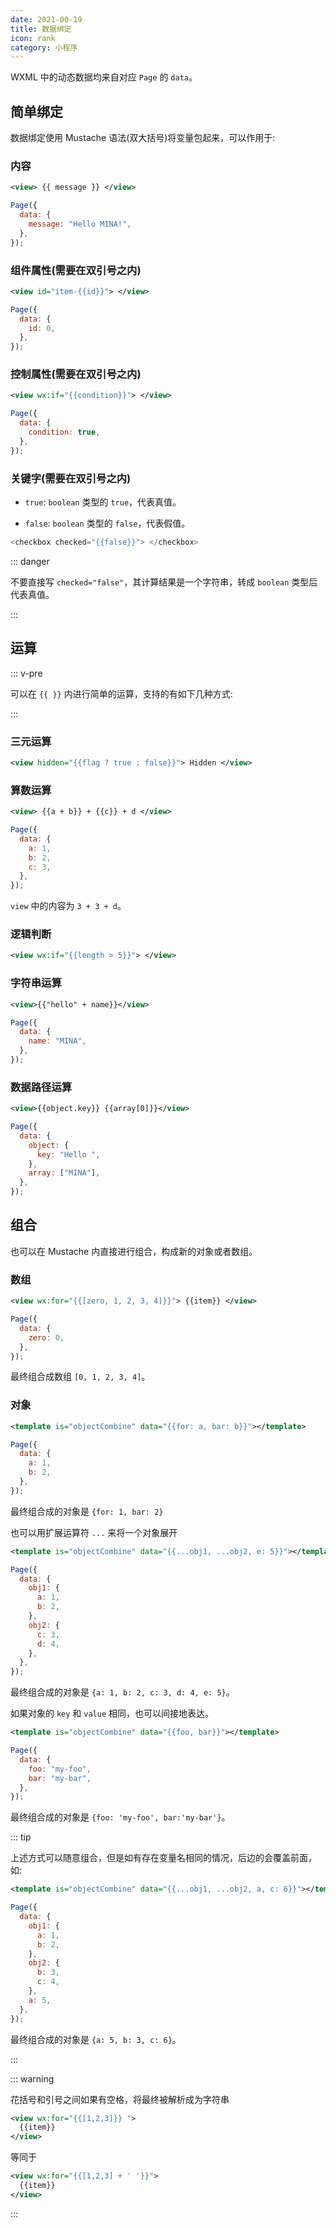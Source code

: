 ```yaml
---
date: 2021-00-19
title: 数据绑定
icon: rank
category: 小程序
---
```


WXML 中的动态数据均来自对应 `Page` 的 `data`。

<!-- more -->

## 简单绑定

数据绑定使用 Mustache 语法(双大括号)将变量包起来，可以作用于:

### 内容

```xml
<view> {{ message }} </view>
```

```js
Page({
  data: {
    message: "Hello MINA!",
  },
});
```

### 组件属性(需要在双引号之内)

```xml
<view id="item-{{id}}"> </view>
```

```js
Page({
  data: {
    id: 0,
  },
});
```

### 控制属性(需要在双引号之内)

```xml
<view wx:if="{{condition}}"> </view>
```

```js
Page({
  data: {
    condition: true,
  },
});
```

### 关键字(需要在双引号之内)

- `true`: `boolean` 类型的 `true`，代表真值。

- `false`: `boolean` 类型的 `false`，代表假值。

```js
<checkbox checked="{{false}}"> </checkbox>
```

::: danger

不要直接写 `checked="false"`，其计算结果是一个字符串，转成 `boolean` 类型后代表真值。

:::

## 运算

::: v-pre

可以在 `{{ }}` 内进行简单的运算，支持的有如下几种方式:

:::

### 三元运算

```xml
<view hidden="{{flag ? true : false}}"> Hidden </view>
```

### 算数运算

```xml
<view> {{a + b}} + {{c}} + d </view>
```

```js
Page({
  data: {
    a: 1,
    b: 2,
    c: 3,
  },
});
```

`view` 中的内容为 `3 + 3 + d`。

### 逻辑判断

```xml
<view wx:if="{{length > 5}}"> </view>
```

### 字符串运算

```xml
<view>{{"hello" + name}}</view>
```

```js
Page({
  data: {
    name: "MINA",
  },
});
```

### 数据路径运算

```xml
<view>{{object.key}} {{array[0]}}</view>
```

```js
Page({
  data: {
    object: {
      key: "Hello ",
    },
    array: ["MINA"],
  },
});
```

## 组合

也可以在 Mustache 内直接进行组合，构成新的对象或者数组。

### 数组

```xml
<view wx:for="{{[zero, 1, 2, 3, 4]}}"> {{item}} </view>
```

```js
Page({
  data: {
    zero: 0,
  },
});
```

最终组合成数组 `[0, 1, 2, 3, 4]`。

### 对象

```xml
<template is="objectCombine" data="{{for: a, bar: b}}"></template>
```

```js
Page({
  data: {
    a: 1,
    b: 2,
  },
});
```

最终组合成的对象是 `{for: 1, bar: 2}`

也可以用扩展运算符 `...` 来将一个对象展开

```xml
<template is="objectCombine" data="{{...obj1, ...obj2, e: 5}}"></template>
```

```js
Page({
  data: {
    obj1: {
      a: 1,
      b: 2,
    },
    obj2: {
      c: 3,
      d: 4,
    },
  },
});
```

最终组合成的对象是 `{a: 1, b: 2, c: 3, d: 4, e: 5}`。

如果对象的 `key` 和 `value` 相同，也可以间接地表达。

```xml
<template is="objectCombine" data="{{foo, bar}}"></template>
```

```js
Page({
  data: {
    foo: "my-foo",
    bar: "my-bar",
  },
});
```

最终组合成的对象是 `{foo: 'my-foo', bar:'my-bar'}`。

::: tip

上述方式可以随意组合，但是如有存在变量名相同的情况，后边的会覆盖前面，如:

```xml
<template is="objectCombine" data="{{...obj1, ...obj2, a, c: 6}}"></template>
```

```js
Page({
  data: {
    obj1: {
      a: 1,
      b: 2,
    },
    obj2: {
      b: 3,
      c: 4,
    },
    a: 5,
  },
});
```

最终组合成的对象是 `{a: 5, b: 3, c: 6}`。

:::

::: warning

花括号和引号之间如果有空格，将最终被解析成为字符串

```xml
<view wx:for="{{[1,2,3]}} ">
  {{item}}
</view>
```

等同于

```xml
<view wx:for="{{[1,2,3] + ' '}}">
  {{item}}
</view>
```

:::
